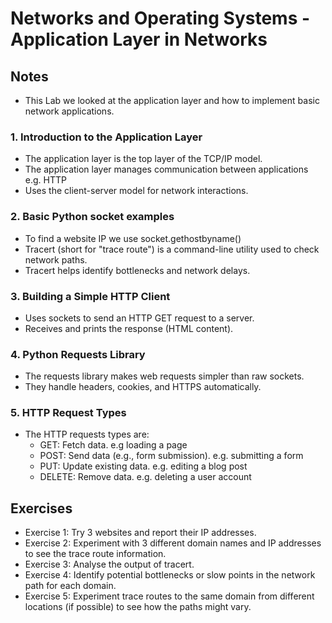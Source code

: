 # Networks and Operating Systems - Application Layer in Networks 

## Notes
- This Lab we looked at the application layer and how to implement basic network applications. 

### 1. Introduction to the Application Layer 
- The application layer is the top layer of the TCP/IP model.
- The application layer manages communication between applications e.g. HTTP 
- Uses the client-server model for network interactions.

### 2. Basic Python socket examples
- To find a website IP we use socket.gethostbyname()
- Tracert (short for "trace route") is a command-line utility used to check network paths. 
- Tracert helps identify bottlenecks and network delays.

### 3. Building a Simple HTTP Client
- Uses sockets to send an HTTP GET request to a server.
- Receives and prints the response (HTML content).

### 4. Python Requests Library
- The requests library makes web requests simpler than raw sockets.
- They handle headers, cookies, and HTTPS automatically.

### 5. HTTP Request Types
- The HTTP requests types are: 
    - GET: Fetch data. e.g loading a page 
    - POST: Send data (e.g., form submission). e.g. submitting a form 
    - PUT: Update existing data. e.g. editing a blog post
    - DELETE: Remove data. e.g. deleting a user account

## Exercises
- Exercise 1: Try 3 websites and report their IP addresses.
- Exercise 2: Experiment with 3 different domain names and IP addresses to see the trace route information.
- Exercise 3: Analyse the output of tracert.
- Exercise 4: Identify potential bottlenecks or slow points in the network path for each domain.
- Exercise 5: Experiment trace routes to the same domain from different locations (if possible) to see how the paths might vary.

 
